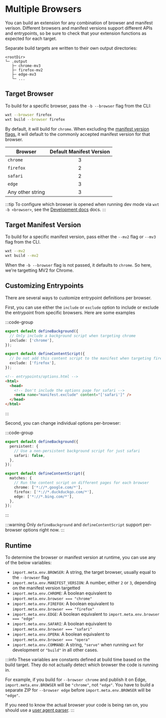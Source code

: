 # Multiple Browsers

You can build an extension for any combination of browser and manifest verison. Different browsers and manifest versions support different APIs and entrypoints, so be sure to check that your extension functions as expected for each target.

Separate build targets are written to their own output directories:

```
<rootDir>
└─ .output
   ├─ chrome-mv3
   ├─ firefox-mv2
   ├─ edge-mv3
   └─ ...
```

## Target Browser

To build for a specific browser, pass the `-b --browser` flag from the CLI:

```sh
wxt --browser firefox
wxt build --browser firefox
```

By default, it will build for `chrome`. When excluding the [manifest version flags](#target-manifest-version), it will default to the commonly accepted manifest version for that browser.

| Browser          | Default Manifest Version |
| ---------------- | :----------------------: |
| `chrome`         |            3             |
| `firefox`        |            2             |
| `safari`         |            2             |
| `edge`           |            3             |
| Any other string |            3             |

:::tip
To configure which browser is opened when running dev mode via `wxt -b <browser>`, see the [Development docs](/guide/development#configure-browser-startup) docs.
:::

## Target Manifest Version

To build for a specific manifest version, pass either the `--mv2` flag or `--mv3` flag from the CLI.

```sh
wxt --mv2
wxt build --mv2
```

When the `-b --browser` flag is not passed, it defaults to `chrome`. So here, we're targetting MV2 for Chrome.

## Customizing Entrypoints

There are several ways to customize entrypoint definitions per browser.

First, you can use either the `include` or `exclude` option to include or exclude the entrypoint from specific browsers. Here are some examples

:::code-group

```ts [Background]
export default defineBackground({
  // Only include a background script when targeting chrome
  include: ['chrome'],
});
```

```ts [Content Script]
export default defineContentScript({
  // Do not add this content script to the manifest when targeting firefox
  exclude: ['firefox'],
});
```

```html [HTML page]
<!-- entrypoints/options.html -->
<html>
  <head>
    <!-- Don't include the options page for safari -->
    <meta name="manifest.exclude" content="['safari']" />
  </head>
</html>
```

:::

Second, you can change individual options per-browser:

:::code-group

```ts [Background]
export default defineBackground({
  persistent: {
    // Use a non-persistent background script for just safari
    safari: false,
  },
});
```

```ts [Content Script]
export default defineContentScript({
  matches: {
    // Run the content script on different pages for each browser
    chrome: ['*://*.google.com/*'],
    firefox: ['*://*.duckduckgo.com/*'],
    edge: ['*://*.bing.com/*'],
  },
});
```

:::

:::warning
Only `defineBackground` and `defineContentScript` support per-browser options right now.
:::

## Runtime

To determine the browser or manifest version at runtime, you can use any of the below variables:

- `import.meta.env.BROWSER`: A string, the target browser, usually equal to the `--browser` flag
- `import.meta.env.MANIFEST_VERSION`: A number, either `2` or `3`, depending on the manifest version targetted
- `import.meta.env.CHROME`: A boolean equivalent to `import.meta.env.browser === "chrome"`
- `import.meta.env.FIREFOX`: A boolean equivalent to `import.meta.env.browser === "firefox"`
- `import.meta.env.EDGE`: A boolean equivalent to `import.meta.env.browser === "edge"`
- `import.meta.env.SAFARI`: A boolean equivalent to `import.meta.env.browser === "safari"`
- `import.meta.env.OPERA`: A boolean equivalent to `import.meta.env.browser === "opera"`
- `import.meta.env.COMMAND`: A string, `"serve"` when running `wxt` for development or `"build"` in all other cases.

:::info
These variables are constants defined at build time based on the build target. They do not actually detect which browser the code is running in.

For example, if you build for `--browser chrome` and publish it on Edge, `import.meta.env.BROWSER` will be `"chrome"`, not `"edge"`. You have to build a separate ZIP for `--browser edge` before `import.meta.env.BROWSER` will be `"edge"`.

If you need to know the actual browser your code is being ran on, you should use a [user agent parser](https://www.npmjs.com/package/ua-parser-js).
:::
